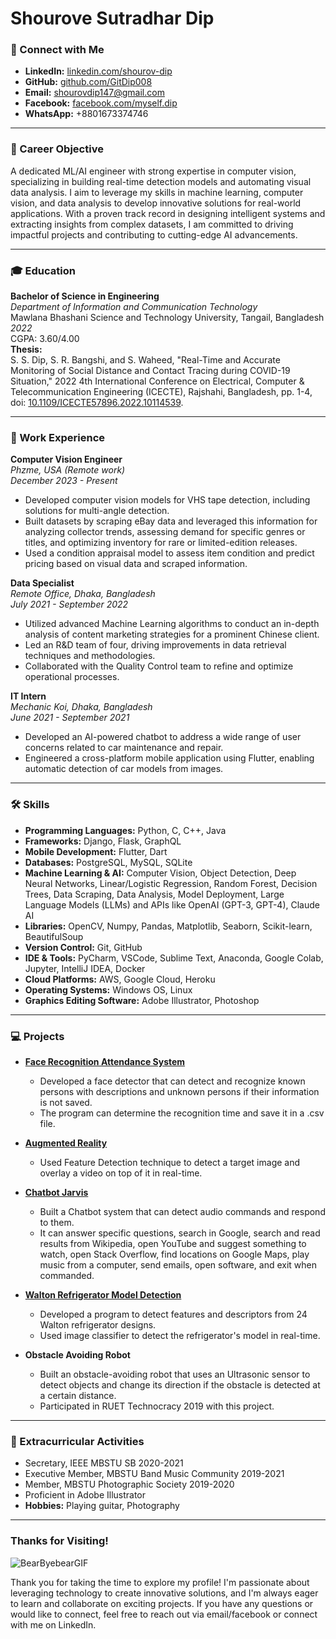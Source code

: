# Shourove Sutradhar Dip

### 🔗 Connect with Me
- **LinkedIn:** [linkedin.com/shourov-dip](https://linkedin.com/shourov-dip)
- **GitHub:** [github.com/GitDip008](https://github.com/GitDip008)
- **Email:** shourovdip147@gmail.com
- **Facebook:** [facebook.com/myself.dip](https://www.facebook.com/myself.dip)
- **WhatsApp:** +8801673374746

---

### 🎯 Career Objective
A dedicated ML/AI engineer with strong expertise in computer vision, specializing in building real-time detection models and automating visual data analysis. I aim to leverage my skills in machine learning, computer vision, and data analysis to develop innovative solutions for real-world applications. With a proven track record in designing intelligent systems and extracting insights from complex datasets, I am committed to driving impactful projects and contributing to cutting-edge AI advancements.

---

### 🎓 Education
**Bachelor of Science in Engineering**  
*Department of Information and Communication Technology*  
Mawlana Bhashani Science and Technology University, Tangail, Bangladesh  
*2022*  
CGPA: 3.60/4.00  
**Thesis:**  
S. S. Dip, S. R. Bangshi, and S. Waheed, "Real-Time and Accurate Monitoring of Social Distance and Contact Tracing during COVID-19 Situation," 2022 4th International Conference on Electrical, Computer & Telecommunication Engineering (ICECTE), Rajshahi, Bangladesh, pp. 1-4, doi: [10.1109/ICECTE57896.2022.10114539](https://doi.org/10.1109/ICECTE57896.2022.10114539).

---

### 💼 Work Experience

**Computer Vision Engineer**  
*Phzme, USA (Remote work)*  
*December 2023 - Present*  
- Developed computer vision models for VHS tape detection, including solutions for multi-angle detection.
- Built datasets by scraping eBay data and leveraged this information for analyzing collector trends, assessing demand for specific genres or titles, and optimizing inventory for rare or limited-edition releases.
- Used a condition appraisal model to assess item condition and predict pricing based on visual data and scraped information.

**Data Specialist**  
*Remote Office, Dhaka, Bangladesh*  
*July 2021 - September 2022*  
- Utilized advanced Machine Learning algorithms to conduct an in-depth analysis of content marketing strategies for a prominent Chinese client.
- Led an R&D team of four, driving improvements in data retrieval techniques and methodologies.
- Collaborated with the Quality Control team to refine and optimize operational processes.

**IT Intern**  
*Mechanic Koi, Dhaka, Bangladesh*  
*June 2021 - September 2021*  
- Developed an AI-powered chatbot to address a wide range of user concerns related to car maintenance and repair.
- Engineered a cross-platform mobile application using Flutter, enabling automatic detection of car models from images.

---

### 🛠️ Skills
- **Programming Languages:** Python, C, C++, Java
- **Frameworks:** Django, Flask, GraphQL
- **Mobile Development:** Flutter, Dart
- **Databases:** PostgreSQL, MySQL, SQLite
- **Machine Learning & AI:** Computer Vision, Object Detection, Deep Neural Networks, Linear/Logistic Regression, Random Forest, Decision Trees, Data Scraping, Data Analysis, Model Deployment, Large Language Models (LLMs) and APIs like OpenAI (GPT-3, GPT-4), Claude AI
- **Libraries:** OpenCV, Numpy, Pandas, Matplotlib, Seaborn, Scikit-learn, BeautifulSoup
- **Version Control:** Git, GitHub
- **IDE & Tools:** PyCharm, VSCode, Sublime Text, Anaconda, Google Colab, Jupyter, IntelliJ IDEA, Docker
- **Cloud Platforms:** AWS, Google Cloud, Heroku
- **Operating Systems:** Windows OS, Linux
- **Graphics Editing Software:** Adobe Illustrator, Photoshop

---

### 💻 Projects
- **[Face Recognition Attendance System](https://github.com/GitDip008/face_recognition_attendance)**  
  - Developed a face detector that can detect and recognize known persons with descriptions and unknown persons if their information is not saved.
  - The program can determine the recognition time and save it in a .csv file.

- **[Augmented Reality](https://github.com/GitDip008/augmented_reality)**  
  - Used Feature Detection technique to detect a target image and overlay a video on top of it in real-time.

- **[Chatbot Jarvis](https://github.com/GitDip008/Jarvis)**  
  - Built a Chatbot system that can detect audio commands and respond to them.
  - It can answer specific questions, search in Google, search and read results from Wikipedia, open YouTube and suggest something to watch, open Stack Overflow, find locations on Google Maps, play music from a computer, send emails, open software, and exit when commanded.


- **[Walton Refrigerator Model Detection](https://github.com/GitDip008/feature-detection)**  
  -	Developed a program to detect features and descriptors from 24 Walton refrigerator designs.
  - Used image classifier to detect the refrigerator's model in real-time.


- **Obstacle Avoiding Robot**  
  -	Built an obstacle-avoiding robot that uses an Ultrasonic sensor to detect objects and change its direction if the obstacle is detected at a certain distance.
  - Participated in RUET Technocracy 2019 with this project.


---

### 🎉 Extracurricular Activities
- Secretary, IEEE MBSTU SB 2020-2021
- Executive Member, MBSTU Band Music Community 2019-2021
- Member, MBSTU Photographic Society 2019-2020
- Proficient in Adobe Illustrator
- **Hobbies:** Playing guitar, Photography

---
### Thanks for Visiting!
![BearByebearGIF](https://github.com/user-attachments/assets/12d3d928-d1c3-419d-bef6-a9288236d0e1)


Thank you for taking the time to explore my profile! I'm passionate about leveraging technology to create innovative solutions, and I'm always eager to learn and collaborate on exciting projects. If you have any questions or would like to connect, feel free to reach out via email/facebook or connect with me on LinkedIn.
